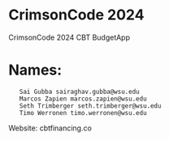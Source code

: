 # CrimsonCode 2024
CrimsonCode 2024 CBT BudgetApp  
# Names:  
       Sai Gubba sairaghav.gubba@wsu.edu  
       Marcos Zapien marcos.zapien@wsu.edu  
       Seth Trimberger seth.trimberger@wsu.edu  
       Timo Werronen timo.werronen@wsu.edu   

Website: cbtfinancing.co  
